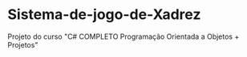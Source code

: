 # Sistema-de-jogo-de-Xadrez
Projeto do curso "C# COMPLETO Programação Orientada a Objetos + Projetos"
